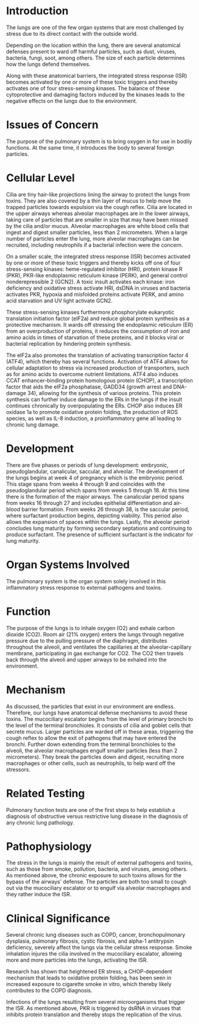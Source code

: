# Introduction

The lungs are one of the few organ systems that are most challenged by stress due to its direct contact with the outside world.

Depending on the location within the lung, there are several anatomical defenses present to ward off harmful particles, such as dust, viruses, bacteria, fungi, soot, among others. The size of each particle determines how the lungs defend themselves.

Along with these anatomical barriers, the integrated stress response (ISR) becomes activated by one or more of these toxic triggers and thereby activates one of four stress-sensing kinases. The balance of these cytoprotective and damaging factors induced by the kinases leads to the negative effects on the lungs due to the environment.

# Issues of Concern

The purpose of the pulmonary system is to bring oxygen in for use in bodily functions. At the same time, it introduces the body to several foreign particles.

# Cellular Level

Cilia are tiny hair-like projections lining the airway to protect the lungs from toxins. They are also covered by a thin layer of mucus to help move the trapped particles towards expulsion via the cough reflex. Cilia are located in the upper airways whereas alveolar macrophages are in the lower airways, taking care of particles that are smaller in size that may have been missed by the cilia and/or mucus. Alveolar macrophages are white blood cells that ingest and digest smaller particles, less than 2 micrometers. When a large number of particles enter the lung, more alveolar macrophages can be recruited, including neutrophils if a bacterial infection were the concern.

On a smaller scale, the integrated stress response (ISR) becomes activated by one or more of these toxic triggers and thereby kicks off one of four stress-sensing kinases: heme-regulated inhibitor (HRI), protein kinase R (PKR), PKR-like endoplasmic reticulum kinase (PERK), and general control nonderepressible 2 (GCN2). A toxic insult activates each kinase: iron deficiency and oxidative stress activate HRI, dsDNA in viruses and bacteria activates PKR, hypoxia and misfolded proteins activate PERK, and amino acid starvation and UV light activate GCN2.

These stress-sensing kinases furthermore phosphorylate eukaryotic translation initiation factor (eIF2a) and reduce global protein synthesis as a protective mechanism. It wards off stressing the endoplasmic reticulum (ER) from an overproduction of proteins, it reduces the consumption of iron and amino acids in times of starvation of these proteins, and it blocks viral or bacterial replication by hindering protein synthesis.

The eIF2a also promotes the translation of activating transcription factor 4 (ATF4), which thereby has several functions. Activation of ATF4 allows for cellular adaptation to stress via increased production of transporters, such as for amino acids to overcome nutrient limitations. ATF4 also induces CCAT enhancer-binding protein homologous protein (CHOP), a transcription factor that aids the eIF2a phosphatase, GADD34 (growth arrest and DNA-damage 34), allowing for the synthesis of various proteins. This protein synthesis can further induce damage to the ERs in the lungs if the insult continues chronically by overpopulating the ERs. CHOP also induces ER oxidase 1a to promote oxidative protein folding, the production of ROS species, as well as IL-8 induction, a proinflammatory gene all leading to chronic lung damage.

# Development

There are five phases or periods of lung development: embryonic, pseudoglandular, canalicular, saccular, and alveolar. The development of the lungs begins at week 4 of pregnancy which is the embryonic period. This stage spans from weeks 4 through 9 and coincides with the pseudoglandular period which spans from weeks 5 through 18. At this time there is the formation of the major airways. The canalicular period spans from weeks 16 through 27 and includes epithelial differentiation and air-blood barrier formation. From weeks 26 through 38, is the saccular period, where surfactant production begins, depicting viability. This period also allows the expansion of spaces within the lungs. Lastly, the alveolar period concludes lung maturity by forming secondary septations and continuing to produce surfactant. The presence of sufficient surfactant is the indicator for lung maturity.

# Organ Systems Involved

The pulmonary system is the organ system solely involved in this inflammatory stress response to external pathogens and toxins.

# Function

The purpose of the lungs is to inhale oxygen (O2) and exhale carbon dioxide (CO2). Room air (21% oxygen) enters the lungs through negative pressure due to the pulling pressure of the diaphragm, distributes throughout the alveoli, and ventilates the capillaries at the alveolar-capillary membrane, participating in gas exchange for CO2. The CO2 then travels back through the alveoli and upper airways to be exhaled into the environment.

# Mechanism

As discussed, the particles that exist in our environment are endless. Therefore, our lungs have anatomical defense mechanisms to avoid these toxins. The mucociliary escalator begins from the level of primary bronchi to the level of the terminal bronchioles. It consists of cilia and goblet cells that secrete mucus. Larger particles are warded off in these areas, triggering the cough reflex to allow the exit of pathogens that may have entered the bronchi. Further down extending from the terminal bronchioles to the alveoli, the alveolar macrophages engulf smaller particles (less than 2 micrometers). They break the particles down and digest, recruiting more macrophages or other cells, such as neutrophils, to help ward off the stressors.

# Related Testing

Pulmonary function tests are one of the first steps to help establish a diagnosis of obstructive versus restrictive lung disease in the diagnosis of any chronic lung pathology.

# Pathophysiology

The stress in the lungs is mainly the result of external pathogens and toxins, such as those from smoke, pollution, bacteria, and viruses, among others. As mentioned above, the chronic exposure to such toxins allows for the bypass of the airways' defense. The particles are both too small to cough out via the mucociliary escalator or to engulf via alveolar macrophages and they rather induce the ISR.

# Clinical Significance

Several chronic lung diseases such as COPD, cancer, bronchopulmonary dysplasia, pulmonary fibrosis, cystic fibrosis, and alpha-1 antitrypsin deficiency, severely affect the lungs via the cellular stress response. Smoke inhalation injures the cilia involved in the mucociliary escalator, allowing more and more particles into the lungs, activating the ISR.

Research has shown that heightened ER stress, a CHOP-dependent mechanism that leads to oxidative protein folding, has been seen in increased exposure to cigarette smoke in vitro, which thereby likely contributes to the COPD diagnosis.

Infections of the lungs resulting from several microorganisms that trigger the ISR. As mentioned above, PKR is triggered by dsRNA in viruses that inhibits protein translation and thereby stops the replication of the virus.